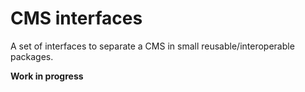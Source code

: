 CMS interfaces
==============

A set of interfaces to separate a CMS in small reusable/interoperable packages.

**Work in progress**